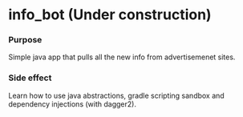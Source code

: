 # info_bot (Under construction)

### Purpose
Simple java app that pulls all the new info from advertisemenet sites.

### Side effect
Learn how to use java abstractions, gradle scripting sandbox and dependency injections (with dagger2).
